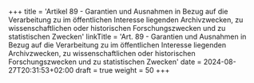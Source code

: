 +++
title = 'Artikel 89 - Garantien und Ausnahmen in Bezug auf die Verarbeitung zu im öffentlichen Interesse liegenden Archivzwecken, zu wissenschaftlichen oder historischen Forschungszwecken und zu statistischen Zwecken'
linkTitle = 'Art. 89 - Garantien und Ausnahmen in Bezug auf die Verarbeitung zu im öffentlichen Interesse liegenden Archivzwecken, zu wissenschaftlichen oder historischen Forschungszwecken und zu statistischen Zwecken'
date = 2024-08-27T20:31:53+02:00
draft = true
weight = 50
+++
